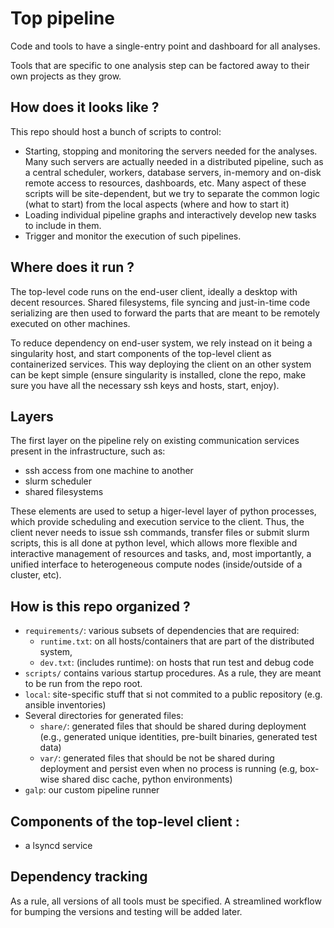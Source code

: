 Top pipeline
============

Code and tools to have a single-entry point and dashboard for all analyses.

Tools that are specific to one analysis step can be factored away to their own
projects as they grow.

How does it looks like ?
------------------------

This repo should host a bunch of scripts to control:
 * Starting, stopping and monitoring the servers needed for the analyses. Many
   such servers are actually needed in a distributed pipeline, such as a central
   scheduler, workers, database servers, in-memory and on-disk remote access to
   resources, dashboards, etc. Many aspect of these scripts will be
   site-dependent, but we try to separate the common logic (what to start) from
   the local aspects (where and how to start it)
 * Loading individual pipeline graphs and interactively develop new tasks to
   include in them.
 * Trigger and monitor the execution of such pipelines.

Where does it run ?
-------------------

The top-level code runs on the end-user client, ideally a desktop with decent
resources. Shared filesystems, file syncing and just-in-time code serializing
are then used to forward the parts that are meant to be remotely executed on
other machines.

To reduce dependency on end-user system, we rely instead on it being a
singularity host, and start components of the top-level client as
containerized services. This way deploying the client on an other system can be
kept simple (ensure singularity is installed, clone the repo, make sure you have
all the necessary ssh keys and hosts, start, enjoy).

Layers
------

The first layer on the pipeline rely on existing communication services present
in the infrastructure, such as:
 * ssh access from one machine to another
 * slurm scheduler
 * shared filesystems

These elements are used to setup a higer-level layer of python processes, which
provide scheduling and execution service to the client. Thus, the client never
needs to issue ssh commands, transfer files or submit slurm scripts, this is
all done at python level, which allows more flexible and interactive management
of resources and tasks, and, most importantly, a unified interface to
heterogeneous compute nodes (inside/outside of a cluster, etc).

How is this repo organized ?
----------------------------

 * `requirements/`: various subsets of dependencies that are required:
	* `runtime.txt`: on all hosts/containers that are part of the
	  distributed system,
	* `dev.txt`: (includes runtime): on hosts that run test and debug code
 * `scripts/` contains various startup procedures. As a rule, they are meant to
   be run from the repo root.
 * `local`: site-specific stuff that si not commited to a public repository
     (e.g. ansible inventories)
 * Several directories for generated files:
   * `share/`: generated files that should be shared during deployment (e.g.,
  	generated unique identities, pre-built binaries, generated test data)
   * `var/`: generated files that should be not be shared during deployment and
  	persist even when no process is running (e.g, box-wise shared disc
	cache, python environments)
 * `galp`: our custom pipeline runner


Components of the top-level client :
------------------------------------

 * a lsyncd service

Dependency tracking
-------------------

As a rule, all versions of all tools must be specified. A streamlined workflow
for bumping the versions and testing will be added later.
